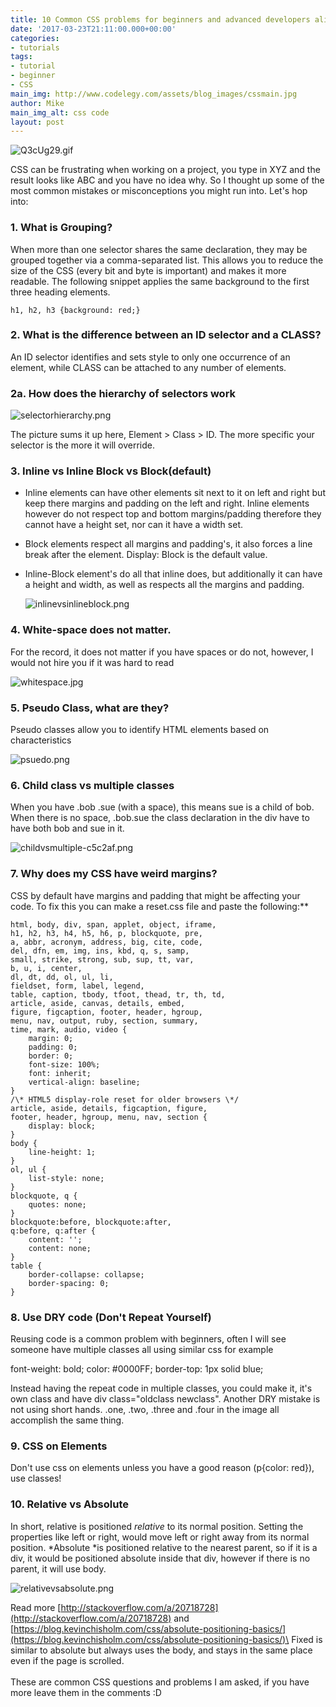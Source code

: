 ```yaml
---
title: 10 Common CSS problems for beginners and advanced developers alike
date: '2017-03-23T21:11:00.000+00:00'
categories:
- tutorials
tags:
- tutorial
- beginner
- CSS
main_img: http://www.codelegy.com/assets/blog_images/cssmain.jpg
author: Mike
main_img_alt: css code
layout: post
---
```


![Q3cUg29.gif](/uploads/Q3cUg29.gif)

CSS can be frustrating when working on a project,  you type in XYZ and the result looks like ABC and you have no idea why. So I thought up some of the most common mistakes or misconceptions you might run into. Let's hop into:

### **1. What is Grouping?**

When more than one selector shares the same declaration, they may be grouped together via a comma-separated list. This allows you to reduce the size of the CSS (every bit and byte is important) and makes it more readable. The following snippet applies the same background to the first three heading elements.

    h1, h2, h3 {background: red;}

### **2. What is the difference between an ID selector and a CLASS?**

An ID selector identifies and sets style to only one occurrence of an element, while CLASS can be attached to any number of elements.

### **2a.  How does the hierarchy of selectors work**

![selectorhierarchy.png](/uploads/selectorhierarchy.png)

The picture sums it up here,  Element > Class > ID.  The more specific your selector is the more it will override.

### **3. Inline vs Inline Block vs Block(default)**

* Inline  elements  can have other elements sit next to it on left and right but keep there margins and padding on the left and right. Inline elements however do not respect top and bottom margins/padding therefore they cannot have a height set, nor can it have a width set.


* Block elements  respect all margins and padding's, it also forces a line break after the element. Display: Block is the default value.

* Inline-Block element's do all that inline does, but additionally it can have a height and width, as well as respects all the margins and padding.

  ![inlinevsinlineblock.png](/uploads/inlinevsinlineblock.png)

### **4. White-space does not matter.**

For the record, it does not matter if you have spaces or do not, however, I would not hire you if it was hard to read

![whitespace.jpg](/uploads/whitespace.jpg)

### **5. Pseudo Class, what are they?**

Pseudo classes allow you to identify HTML elements based on characteristics

![psuedo.png](/uploads/psuedo.png)

### **6. Child class vs multiple classes**

When you have .bob .sue (with a space), this means sue is a child of bob. When there is no space, .bob.sue the class declaration in the div have to have both bob and sue in it.

![childvsmultiple-c5c2af.png](/uploads/childvsmultiple-c5c2af.png)

### **7. Why does my CSS have weird margins?**

CSS by default have margins and padding that might be affecting your code. To fix this you can make a reset.css file and paste the following:\*\*

    html, body, div, span, applet, object, iframe,
    h1, h2, h3, h4, h5, h6, p, blockquote, pre,
    a, abbr, acronym, address, big, cite, code,
    del, dfn, em, img, ins, kbd, q, s, samp,
    small, strike, strong, sub, sup, tt, var,
    b, u, i, center,
    dl, dt, dd, ol, ul, li,
    fieldset, form, label, legend,
    table, caption, tbody, tfoot, thead, tr, th, td,
    article, aside, canvas, details, embed, 
    figure, figcaption, footer, header, hgroup, 
    menu, nav, output, ruby, section, summary,
    time, mark, audio, video {
        margin: 0;
        padding: 0;
        border: 0;
        font-size: 100%;
        font: inherit;
        vertical-align: baseline;
    }
    /\* HTML5 display-role reset for older browsers \*/
    article, aside, details, figcaption, figure, 
    footer, header, hgroup, menu, nav, section {
        display: block;
    }
    body {
        line-height: 1;
    }
    ol, ul {
        list-style: none;
    }
    blockquote, q {
        quotes: none;
    }
    blockquote:before, blockquote:after,
    q:before, q:after {
        content: '';
        content: none;
    }
    table {
        border-collapse: collapse;
        border-spacing: 0;
    }

### **8. Use DRY code (Don't Repeat Yourself)**

Reusing code is a common problem with beginners, often I will see someone have multiple classes all using similar css for example

font-weight: bold;
color: #0000FF;
border-top: 1px solid blue;

Instead having the repeat code in multiple classes, you could make it, it's own class and have div class="oldclass newclass". Another DRY mistake is not using short hands. .one, .two, .three and .four in the image all accomplish the same thing.

### **9. CSS on Elements**

Don't use css on elements unless you have a good reason (p{color: red}), use classes!

### **10. Relative vs Absolute**

In short, relative  is positioned *relative* to its normal position. Setting the properties like left or right, would move left or right away from its normal position.  *Absolute *is positioned relative to  the nearest parent, so if it is a div, it would be positioned absolute inside that div, however if there is no parent, it will use  body.

![relativevsabsolute.png](/uploads/relativevsabsolute.png)

Read more [http://stackoverflow.com/a/20718728](http://stackoverflow.com/a/20718728) and [https://blog.kevinchisholm.com/css/absolute-positioning-basics/](https://blog.kevinchisholm.com/css/absolute-positioning-basics/)\
Fixed is similar to absolute but always uses the body, and stays in the same place even if the page is scrolled.\
\
These are common CSS questions and problems I am asked, if you have more leave them in the comments :D
